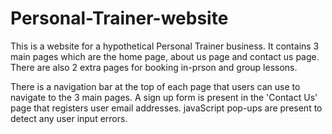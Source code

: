 # Personal-Trainer-website

This is a website for a hypothetical Personal Trainer business. It contains 3 main pages which are the home page, about us page and contact us page. 
There are also 2 extra pages for booking in-prson and group lessons. 

There is a navigation bar at the top of each page that users can use to navigate to the 3 main pages. 
A sign up form is present in the 'Contact Us' page that registers user email addresses.
javaScript pop-ups are present to detect any user input errors.
